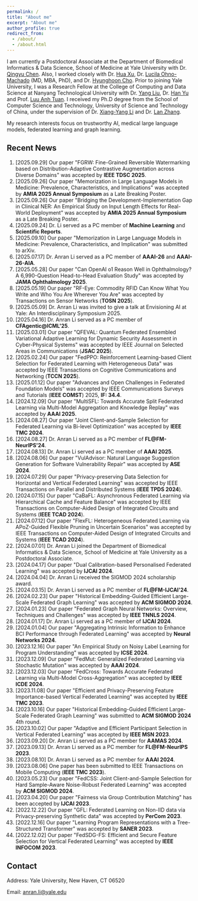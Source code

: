 ```yaml
---
permalink: /
title: "About me"
excerpt: "About me"
author_profile: true
redirect_from: 
  - /about/
  - /about.html
---
```

I am currently a Postdoctoral Associate at the Department of Biomedical Informatics & Data Science, School of Medicine at Yale University with Dr. [Qingyu Chen](https://sites.google.com/view/qingyuchen/home). Also, I worked closely with Dr. [Hua Xu](https://medicine.yale.edu/profile/hua-xu/), Dr. [Lucila Ohno-Machado](https://medicine.yale.edu/profile/lucila-ohno-machado/) (MD, MBA, PhD), and Dr. [Hyunghoon Cho](https://hhcho.com/). Prior to joining Yale University, I was a Research Fellow at the College of Computing and Data Science at Nanyang Technological University with Dr. [Yang Liu](https://personal.ntu.edu.sg/yangliu/), Dr. [Han Yu](https://personal.ntu.edu.sg/han.yu/) and Prof. [Luu Anh Tuan](https://tuanluu.github.io/). I received my Ph.D degree from the School of Computer Science and Technology, University of Science and Technology of China, under the supervision of Dr. [Xiang-Yang Li](http://staff.ustc.edu.cn/~xiangyangli/index.html) and Dr. [Lan Zhang](http://cs.ustc.edu.cn/2020/0706/c23235a460088/page.htm). 

My research interests focus on trustworthy AI, medical large language models, federated learning and graph learning. 


Recent News
------
1. [2025.09.29] Our paper "FGRW: Fine-Grained Reversible Watermarking based on Distribution-Adaptive Contrastive Augmentation across Diverse Domains" was accepted by **IEEE TDSC 2025**. 
2. [2025.09.26] Our paper "Memorization in Large Language Models in Medicine: Prevalence, Characteristics, and Implications" was accepted by **AMIA 2025 Annual Symposium** as a Late Breaking Poster. 
3. [2025.09.26] Our paper "Bridging the Development-Implementation Gap in Clinical NER: An Empirical Study on Input Length Effects for Real-World Deployment" was accepted by **AMIA 2025 Annual Symposium** as a Late Breaking Poster. 
4. [2025.09.24] Dr. Li served as a PC member of **Machine Learning** and **Scientific Reports**. 
5. [2025.09.10] Our paper "Memorization in Large Language Models in Medicine: Prevalence, Characteristics, and Implication" was submitted to arXiv.
6. [2025.07.17] Dr. Anran Li served as a PC member of **AAAI-26** and **AAAI-26-AIA**.   
7. [2025.05.28] Our paper "Can OpenAI o1 Reason Well in Ophthalmology? A 6,990-Question Head-to-Head Evaluation Study" was accepted by **JAMA Ophthalmology 2025**. 
8. [2025.05.19] Our paper "RF-Eye: Commodity RFID Can Know What You Write and Who You Are Wherever You Are" was accepted by Transactions on Sensor Networks (**TOSN 2025**).
9. [2025.05.09] Dr. Anran Li was invited to give a talk at Envisioning AI at Yale: An Interdisciplinary Symposium 2025. 
10. [2025.04.16] Dr. Anran Li served as a PC member of **CFAgentic@ICML'25**. 
11. [2025.03.01] Our paper "QFEVAL: Quantum Federated Ensembled Variational Adaptive Learning for Dynamic Security Assessment in Cyber-Physical Systems" was accepted by IEEE Journal on Selected Areas in Communications (**JSAC 2025**). 
12. [2025.02.24] Our paper "FedPPO: Reinforcement Learning-based Client Selection for Federated Learning with Heterogeneous Data" was accepted by IEEE Transactions on Cognitive Communications and Networking (**TCCN 2025**). 
13. [2025.01.12] Our paper "Advances and Open Challenges in Federated Foundation Models" was accepted by IEEE Communications Surveys and Tutorials (**IEEE COMST**) 2025, **IF: 34.4**. 
14. [2024.12.09] Our paper "MultiSFL: Towards Accurate Split Federated Learning via Multi-Model Aggregation and Knowledge Replay" was accepted by **AAAI 2025**. 
15. [2024.08.27] Our paper "Joint Client-and-Sample Selection for Federated Learning via Bi-level Optimization" was accepted by **IEEE TMC 2024**.
16. [2024.08.27] Dr. Anran Li served as a PC member of **FL@FM-NeurIPS'24**. 
17. [2024.08.13] Dr. Anran Li served as a PC member of **AAAI 2025**.
18. [2024.08.06] Our paper "VulAdvisor: Natural Language Suggestion Generation for Software Vulnerability Repair" was accepted by **ASE 2024**. 
19. [2024.07.29] Our paper "Privacy-preserving Data Selection for Horizontal and Vertical Federated Learning" was accepted by IEEE Transactions on Parallel and Distributed Systems (**IEEE TPDS 2024**). 
20. [2024.07.15] Our paper "CaBaFL: Asynchronous Federated Learning via Hierarchical Cache and Feature Balance" was accepted by IEEE Transactions on Computer-Aided Design of Integrated Circuits and Systems (**IEEE TCAD 2024**). 
21. [2024.07.12] Our paper "FlexFL: Heterogeneous Federated Learning via APoZ-Guided Flexible Pruning in Uncertain Scenarios" was accepted by IEEE Transactions on Computer-Aided Design of Integrated Circuits and Systems (**IEEE TCAD 2024**). 
22. [2024.07.01] Dr. Anran Li joined the Department of Biomedical Informatics & Data Science, School of Medicine at Yale University as a Postdoctoral Associate. 
23. [2024.04.17] Our paper "Dual Calibration-based Personalised Federated Learning" was accepted by **IJCAI 2024**. 
24. [2024.04.04] Dr. Anran Li received the SIGMOD 2024 scholarship award. 
25. [2024.03.15] Dr. Anran Li served as a PC member of **FL@FM-IJCAI'24**. 
26. [2024.02.23] Our paper "Historical Embedding-Guided Efficient Large-Scale Federated Graph Learning" was accepted by **ACM SIGMOD 2024**. 
27. [2024.01.23] Our paper "Federated Graph Neural Networks: Overview, Techniques and Challenges" was accepted by **IEEE TNNLS 2024**.
28. [2024.01.17] Dr. Anran Li served as a PC member of **IJCAI 2024**.
29. [2024.01.04] Our paper "Aggregating Intrinsic Information to Enhance BCI Performance through Federated Learning" was accepted by **Neural Networks 2024**. 
30. [2023.12.16] Our paper "An Empirical Study on Noisy Label Learning for Program Understanding" was accepted by **ICSE 2024**.
31. [2023.12.09] Our paper "FedMut: Generalized Federated Learning via Stochastic Mutation" was accepted by **AAAI 2024**. 
32. [2023.12.03] Our paper "FedCross: Towards Accurate Federated Learning via Multi-Model Cross-Aggregation" was accepted by **IEEE ICDE 2024**.
33. [2023.11.08] Our paper "Efficient and Privacy-Preserving Feature Importance-based Vertical Federated Learning" was accepted by **IEEE TMC 2023**. 
34. [2023.10.16] Our paper "Historical Embedding-Guided Efficient Large-Scale Federated Graph Learning" was submitted to **ACM SIGMOD 2024** 4th round.
35. [2023.10.02] Our paper "Adaptive and Efficient Participant Selection in Vertical Federated Learning" was accepted by **IEEE MSN 2023**.
36. [2023.09.20] Dr. Anran Li served as a PC member for **AAMAS 2024**.
37. [2023.09.13] Dr. Anran Li served as a PC member for **FL@FM-NeurIPS 2023**. 
38. [2023.08.10] Dr. Anran Li served as a PC member for **AAAI 2024**.
39. [2023.08.06] One paper has been submitted to IEEE Transactions on Mobile Computing (**IEEE TMC 2023**).
40. [2023.05.23] Our paper "FedCSS: Joint Client-and-Sample Selection for Hard Sample-Aware Noise-Robust Federated Learning" was accepted by **ACM SIGMOD 2024**. 
41. [2023.04.20] Our paper "Fairness via Group Contribution Matching" has been accepted by **IJCAI 2023**.
42. [2022.12.22] Our paper "GFL: Federated Learning on Non-IID data via Privacy-preserving Synthetic data" was accepted by **PerCom 2023**.
43. [2022.12.16] Our paper "Learning Program Representations with a Tree-Structured Transformer" was accepted by **SANER 2023**.
44. [2022.12.02] Our paper "FedSDG-FS: Efficient and Secure Feature Selection for Vertical Federated Learning" was accepted by **IEEE INFOCOM 2023**. 


## Contact

Address: Yale University, New Haven, CT 06520

Email: anran.li@yale.edu 




